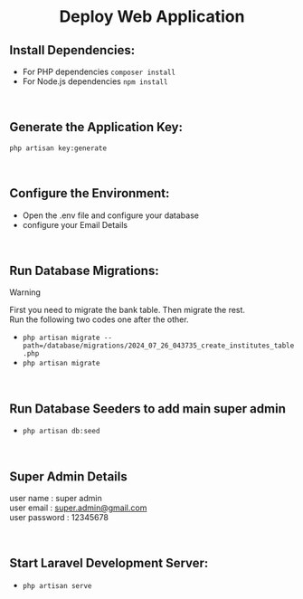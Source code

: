 <h1 align="center"> Deploy Web Application </h1>

## Install Dependencies:

- For PHP dependencies `composer install`
- For Node.js dependencies `npm install`

<br>

## Generate the Application Key:
`php artisan key:generate`

<br>

## Configure the Environment:
- Open the .env file and configure your database
- configure your Email Details

<br>

## Run Database Migrations:
> [!WARNING]
> First you need to migrate the bank table. Then migrate the rest. <br>
> Run the following two codes one after the other. <br>
- `php artisan migrate --path=/database/migrations/2024_07_26_043735_create_institutes_table.php` <br>
- `php artisan migrate `

<br>

## Run Database Seeders to add main super admin
- `php artisan db:seed`
  
<br>

## Super Admin Details

user name : super admin <br>
user email : super.admin@gmail.com <br>
user password : 12345678

<br>

## Start Laravel Development Server:
- `php artisan serve`



